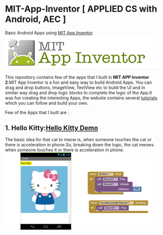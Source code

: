# MIT-App-Inventor [ APPLIED CS with Android, AEC ]
Basic Android Apps using [MIT App Inventor](http://ai2.appinventor.mit.edu) 
<img src="https://github.com/SKKSaikia/MIT-App-Inventor/blob/master/Images/mit-app-inventor.png">

This repository contains few of the apps that I built in <b>MIT APP Inventor 2</b>.MIT App Inventor is a fun and easy way to build Android Apps. You can drag and drop buttons, ImageView, TextView etc to build the UI and in similar way drag and drop logic blocks to complete the logic of the App.It was fun creating the interesting Apps, the website contains several [tutorials](http://appinventor.mit.edu/explore/ai2/tutorials) which you can follow and build your own. 

Few of the Apps that I built are : 

<b>1. Hello Kitty</b>__:__[Hello Kitty Demo](https://youtu.be/RV9cvNFkv_8)
--------------
The basic idea for that cat to meow is, when someone touches the cat or there is acceleration in phone.So, breaking down the logic, the cat meows when someone touches it or there is acceleration in phone.
<img src="https://github.com/SKKSaikia/MIT-App-Inventor/blob/master/Images/kitty.jpg">

